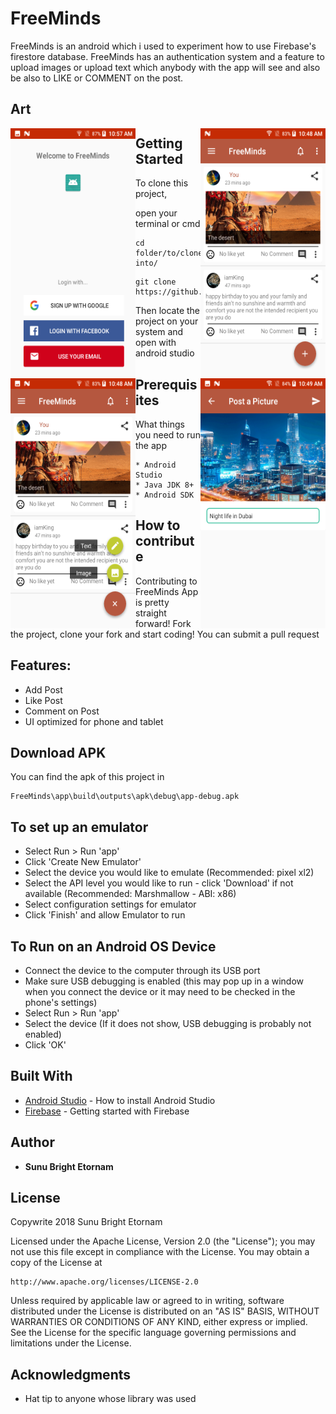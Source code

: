 # FreeMinds

FreeMinds is an android which i used to experiment how to use Firebase's firestore database. FreeMinds has an authentication system and a feature to upload images or upload text which anybody with the app will see and also be also to LIKE or COMMENT on the post.

## Art
<img align="left" src="https://github.com/RegNex/FreeMinds/blob/master/screenshots/screen_1.png" width="200" height="400"/>
<img align="right" src="https://github.com/RegNex/FreeMinds/blob/master/screenshots/screen_2.png" width="200" height="400"/>
<img align="left" src="https://github.com/RegNex/FreeMinds/blob/master/screenshots/screen_3.png" width="200" height="400"/>
<img align="right" src="https://github.com/RegNex/FreeMinds/blob/master/screenshots/screen_4.png" width="200" height="400"/>

## Getting Started

To clone this project,

open your terminal or cmd

```
cd folder/to/clone-into/
```

```
git clone https://github.com/RegNex/FreeMinds.git
```

Then 
locate the project on your system and open with android studio


## Prerequisites

What things you need to run the app

```
* Android Studio
* Java JDK 8+
* Android SDK
```


## How to contribute
Contributing to FreeMinds App is pretty straight forward! Fork the project, clone your fork and start coding!
You can submit a pull request


## Features:

- Add Post
- Like Post
- Comment on Post
- UI optimized for phone and tablet

## Download APK
You can find the apk of this project in

```
FreeMinds\app\build\outputs\apk\debug\app-debug.apk
```

## To set up an emulator
* Select Run > Run 'app'
* Click 'Create New Emulator'
* Select the device you would like to emulate (Recommended: pixel xl2)
* Select the API level you would like to run - click 'Download' if not available (Recommended: Marshmallow - ABI: x86)
* Select configuration settings for emulator
* Click 'Finish' and allow Emulator to run

## To Run on an Android OS Device
* Connect the device to the computer through its USB port
* Make sure USB debugging is enabled (this may pop up in a window when you connect the device or it may need to be checked in the phone's settings)
* Select Run > Run 'app'
* Select the device (If it does not show, USB debugging is probably not enabled)
* Click 'OK'

## Built With

* [Android Studio](https://developer.android.com/studio/install) - How to install Android Studio
* [Firebase](https://firebase.google.com/docs/?authuser=0) - Getting started with Firebase


## Author

* **Sunu Bright Etornam** 


## License

Copywrite 2018 Sunu Bright Etornam

Licensed under the Apache License, Version 2.0 (the "License");
you may not use this file except in compliance with the License.
You may obtain a copy of the License at

    http://www.apache.org/licenses/LICENSE-2.0

Unless required by applicable law or agreed to in writing, software
distributed under the License is distributed on an "AS IS" BASIS,
WITHOUT WARRANTIES OR CONDITIONS OF ANY KIND, either express or implied.
See the License for the specific language governing permissions and
limitations under the License.


## Acknowledgments

* Hat tip to anyone whose library was used

